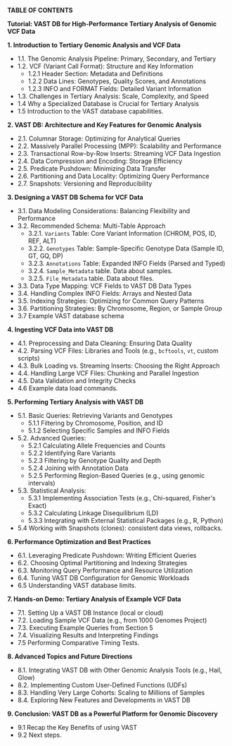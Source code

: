 **TABLE OF CONTENTS**

**Tutorial: VAST DB for High-Performance Tertiary Analysis of Genomic VCF Data**

**1. Introduction to Tertiary Genomic Analysis and VCF Data**

*   1.1.  The Genomic Analysis Pipeline: Primary, Secondary, and Tertiary
*   1.2.  VCF (Variant Call Format): Structure and Key Information
    *   1.2.1  Header Section: Metadata and Definitions
    *   1.2.2  Data Lines: Genotypes, Quality Scores, and Annotations
    *   1.2.3  INFO and FORMAT Fields: Detailed Variant Information
*   1.3.  Challenges in Tertiary Analysis: Scale, Complexity, and Speed
*   1.4  Why a Specialized Database is Crucial for Tertiary Analysis
*   1.5  Introduction to the VAST database capabilities.

**2. VAST DB: Architecture and Key Features for Genomic Analysis**

*   2.1.  Columnar Storage: Optimizing for Analytical Queries
*   2.2.  Massively Parallel Processing (MPP): Scalability and Performance
*   2.3.  Transactional Row-by-Row Inserts: Streaming VCF Data Ingestion
*   2.4.  Data Compression and Encoding: Storage Efficiency
*   2.5.  Predicate Pushdown: Minimizing Data Transfer
*   2.6.  Partitioning and Data Locality: Optimizing Query Performance
*   2.7.  Snapshots: Versioning and Reproducibility

**3. Designing a VAST DB Schema for VCF Data**

*   3.1.  Data Modeling Considerations: Balancing Flexibility and Performance
*   3.2.  Recommended Schema: Multi-Table Approach
    *   3.2.1.  `Variants` Table: Core Variant Information (CHROM, POS, ID, REF, ALT)
    *   3.2.2.  `Genotypes` Table: Sample-Specific Genotype Data (Sample ID, GT, GQ, DP)
    *   3.2.3.  `Annotations` Table:  Expanded INFO Fields (Parsed and Typed)
    *   3.2.4. `Sample_Metadata` table.  Data about samples.
    *    3.2.5. `File_Metadata` table.  Data about files.
*   3.3.  Data Type Mapping: VCF Fields to VAST DB Data Types
*   3.4.  Handling Complex INFO Fields: Arrays and Nested Data
*   3.5.  Indexing Strategies: Optimizing for Common Query Patterns
*   3.6.  Partitioning Strategies: By Chromosome, Region, or Sample Group
*   3.7 Example VAST database schema

**4. Ingesting VCF Data into VAST DB**

*   4.1.  Preprocessing and Data Cleaning: Ensuring Data Quality
*   4.2.  Parsing VCF Files: Libraries and Tools (e.g., `bcftools`, `vt`, custom scripts)
*   4.3.  Bulk Loading vs. Streaming Inserts: Choosing the Right Approach
*   4.4.  Handling Large VCF Files: Chunking and Parallel Ingestion
*   4.5.  Data Validation and Integrity Checks
*   4.6 Example data load commands.

**5. Performing Tertiary Analysis with VAST DB**

*   5.1.  Basic Queries: Retrieving Variants and Genotypes
    *   5.1.1  Filtering by Chromosome, Position, and ID
    *   5.1.2  Selecting Specific Samples and INFO Fields
*   5.2.  Advanced Queries:
    *   5.2.1  Calculating Allele Frequencies and Counts
    *   5.2.2  Identifying Rare Variants
    *   5.2.3  Filtering by Genotype Quality and Depth
    *   5.2.4  Joining with Annotation Data
    *   5.2.5  Performing Region-Based Queries (e.g., using genomic intervals)
*   5.3.  Statistical Analysis:
    *   5.3.1  Implementing Association Tests (e.g., Chi-squared, Fisher's Exact)
    *   5.3.2  Calculating Linkage Disequilibrium (LD)
    *   5.3.3  Integrating with External Statistical Packages (e.g., R, Python)
*   5.4  Working with Snapshots (clones): consistent data views, rollbacks.

**6. Performance Optimization and Best Practices**

*   6.1.  Leveraging Predicate Pushdown: Writing Efficient Queries
*   6.2.  Choosing Optimal Partitioning and Indexing Strategies
*   6.3.  Monitoring Query Performance and Resource Utilization
*   6.4.  Tuning VAST DB Configuration for Genomic Workloads
*   6.5  Understanding VAST database limits.

**7. Hands-on Demo: Tertiary Analysis of Example VCF Data**

*   7.1.  Setting Up a VAST DB Instance (local or cloud)
*   7.2.  Loading Sample VCF Data (e.g., from 1000 Genomes Project)
*   7.3.  Executing Example Queries from Section 5
*   7.4.  Visualizing Results and Interpreting Findings
*   7.5  Performing Comparative Timing Tests.

**8. Advanced Topics and Future Directions**

*   8.1.  Integrating VAST DB with Other Genomic Analysis Tools (e.g., Hail, Glow)
*   8.2.  Implementing Custom User-Defined Functions (UDFs)
*   8.3.  Handling Very Large Cohorts: Scaling to Millions of Samples
*   8.4.  Exploring New Features and Developments in VAST DB

**9. Conclusion: VAST DB as a Powerful Platform for Genomic Discovery**
*   9.1 Recap the Key Benefits of using VAST
*   9.2 Next steps.

